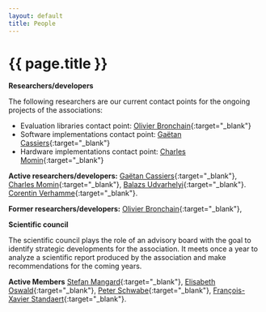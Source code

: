 ```yaml
---
layout: default
title: People
---
```

# {{ page.title }}

**<a name="codes">Researchers/developers</a>**

The following researchers are our current contact points for the ongoing projects of the associations:
* Evaluation libraries contact point: [Olivier Bronchain](https://dblp.org/pid/227/9029.html){:target="_blank"}
* Software implementations contact point: [Gaëtan Cassiers](https://dblp.org/pid/220/2633.html){:target="_blank"}
* Hardware implementations contact point: [Charles Momin](https://dblp.org/pid/258/9153.html){:target="_blank"}

**Active researchers/developers:** 
[Gaëtan Cassiers](https://dblp.org/pid/220/2633.html){:target="_blank"}, 
[Charles Momin](https://dblp.org/pid/258/9153.html){:target="_blank"}, 
[Balazs Udvarhelyi](https://dblp.uni-trier.de/pid/271/5385.html){:target="_blank"}.
[Corentin Verhamme](https://dblp.org/pid/328/5205.html){:target="_blank"}.

**Former researchers/developers:**
[Olivier Bronchain](https://dblp.org/pid/227/9029.html){:target="_blank"}, 

**<a name="council">Scientific council</a>**

The scientific council plays the role of an advisory board with the goal to identify strategic developments for the association.
It meets once a year to analyze a scientific report produced by the association and make recommendations for the coming years.

**Active Members**
[Stefan Mangard](https://dblp.org/pid/91/4831.html){:target="_blank"},
[Elisabeth Oswald](https://dblp.org/pid/48/4127.html){:target="_blank"},
[Peter Schwabe](https://dblp.org/pid/30/1431.html){:target="_blank"},
[François-Xavier Standaert](https://dblp.org/pid/38/2138.html){:target="_blank"}.

<!-- **Former Members** -->


